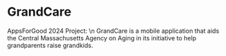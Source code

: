 # GrandCare
AppsForGood 2024 Project: \n
GrandCare is a mobile application that aids the Central Massachusetts Agency on Aging in its initiative to help grandparents raise grandkids.
